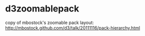 d3zoomablepack
==============

copy of mbostock's zoomable pack layout: http://mbostock.github.com/d3/talk/20111116/pack-hierarchy.html
